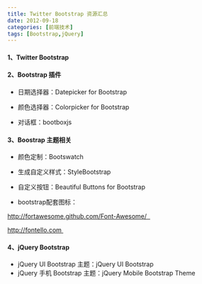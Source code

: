 ```yaml
---
title: Twitter Bootstrap 资源汇总
date: 2012-09-18
categories: [前端技术]
tags: [Bootstrap,jQuery]
---
```


#### 1、Twitter Bootstrap

#### 2、Bootstrap 插件

* 日期选择器：Datepicker for Bootstrap​

* 颜色选择器：Colorpicker for Bootstrap​

* 对话框：bootboxjs​

#### 3、Boostrap 主题相关

* 颜色定制：Bootswatch

* 生成自定义样式：StyleBootstrap​

* 自定义按钮：Beautiful Buttons for Bootstrap

* bootstrap配套图标：

http://fortawesome.github.com/Font-Awesome/  

http://fontello.com 


#### 4、jQuery Bootstrap

* jQuery UI Bootstrap 主题：jQuery UI Bootstrap
​
* jQuery 手机 Bootstrap 主题：jQuery Mobile Bootstrap Theme
